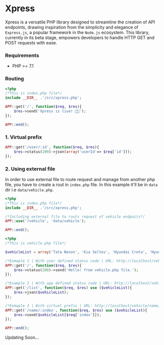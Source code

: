 # Xpress
Xpress is a versatile PHP library designed to streamline the creation of API endpoints, drawing inspiration from the simplicity and elegance of `Express.js`, a popular framework in the `Node.js` ecosystem. This library, currently in its beta stage, empowers developers to handle HTTP GET and POST requests with ease.

### Requirements
- PHP >= 7.1

### Routing

```php
<?php
/*This is index.php file*/
include __DIR__ .'/src/xpress.php';

APP::get('/', function($req, $res){
    $res->send('Xpress is live! 🥳🥳');
});

APP::end();
```
### 1. Virtual prefix

```php
APP::get('/user/:id', function($req, $res){
    $res->status(200)->json(array('userId'=> $req['id']));
});
```

### 2. Using external file
In order to use external file to route request and manage from another php file, you have to create a rout in `index.php` file. In this example it'll be in `data` dir i.e `data/vehicle.php`.
```php
<?php
/*This is index.php file*/
include __DIR__ .'/src/xpress.php';

/*Including external file to routs request of vehicle endpoits*/
APP::use('/vehicle', 'data/vehicle');

APP::end();
```

```php
<?php
/*This is vehicle.php file*/

$vehicleList = array('Tata Nexon', 'Kia Seltos', 'Hyundai Creta', 'Hyundai Exter', 'Mahindra Thar');

/*Exmaple 1 | With user defined status code | URL: http://localhost/vehicle*/
APP::get('/', function($req, $res){
    $res->status(200)->send('Hello! from vehicle.php file.');
});

/*Example 2 | With app defined status code | URL: http://localhost/vehicle/list*/
APP::get('/list', function($req, $res) use ($vehicleList){
    $res->json($vehicleList);
});

/*Exmaple 3 | With virtual prefix | URL: http://localhost/vehicle/name/1*/
APP::get('/name/:index', function($req, $res) use ($vehicleList){
    $res->send($vehicleList[$req['index']]);
});

APP::end();
```
Updating Soon...
